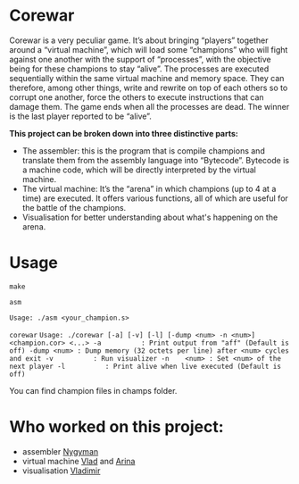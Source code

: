 # Corewar

Corewar is a very peculiar game. It’s about bringing “players” together around a “virtual machine”, which will load some “champions” who will fight against one another with the support of “processes”, with the objective being for these champions to stay “alive”.
The processes are executed sequentially within the same virtual machine and memory space. They can therefore, among other things, write and rewrite on top of each others so to corrupt one another, force the others to execute instructions that can damage them.
The game ends when all the processes are dead. The winner is the last player reported to be “alive”.

**This project can be broken down into three distinctive parts:**

- The assembler: this is the program that is compile champions and translate them from the assembly language into “Bytecode”. Bytecode is a machine code, which will be directly interpreted by the virtual machine.
- The virtual machine: It’s the “arena” in which champions (up to 4 at a time) are executed. It offers various functions, all of which are useful for the battle of the champions.
- Visualisation for better understanding about what's happening on the arena.

# Usage

`make`

`asm`

`Usage: ./asm <your_champion.s>`

`corewar`
`Usage: ./corewar [-a] [-v] [-l] [-dump <num> -n <num>] <champion.cor> <...>
-a          : Print output from "aff" (Default is off)
-dump <num> : Dump memory (32 octets per line) after <num> cycles and exit
-v          : Run visualizer
-n    <num> : Set <num> of the next player
-l          : Print alive when live executed (Default is off)`

You can find champion files in champs folder.

# Who worked on this project:

- assembler [Nygyman](https://github.com/nygymankussainov/)
- virtual machine [Vlad](https://github.com/Sddoo/) and [Arina](https://github.com/egiant)
- visualisation [Vladimir](https://github.com/vlaarx)
